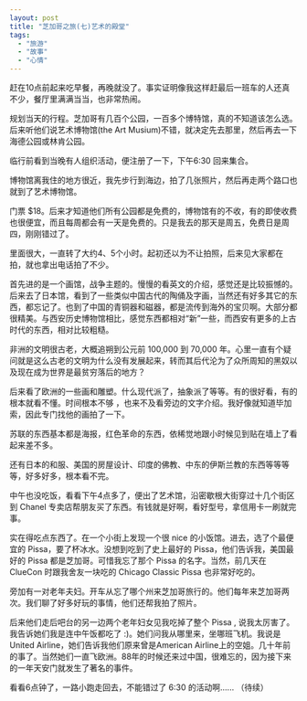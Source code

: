 ```yaml
---
layout: post
title: "芝加哥之旅(七)艺术的殿堂"
tags:
  - "旅游"
  - "故事"
  - "心情"
---
```



赶在10点前起来吃早餐，再晚就没了。事实证明像我这样赶最后一班车的人还真不少，餐厅里满满当当，也非常热闹。

规划当天的行程。芝加哥有几百个公园，一百多个博特馆，真的不知道该怎么选。后来听他们说艺术博物馆(the Art Musium)不错，就决定先去那里，然后再去一下海德公园或林肯公园。

临行前看到当晚有人组织活动，便注册了一下，下午6:30 回来集合。

博物馆离我住的地方很近，我先步行到海边，拍了几张照片，然后再走两个路口也就到了艺术博物馆。

门票 $18。后来才知道他们所有公园都是免费的，博物馆有的不收，有的即使收费也很便宜，而且每周都会有一天是免费的。只是我去的那天是周五，免费日是周四，刚刚错过了。

里面很大，一直转了大约4、5个小时。起初还以为不让拍照，后来见大家都在拍，就也拿出电话拍了不少。

首先进的是一个画馆，战争主题的。慢慢的看英文的介绍，感觉还是比较振憾的。后来去了日本馆，看到了一些类似中国古代的陶俑及字画，当然还有好多其它的东西，都忘记了。也到了中国的青铜器和磁器，都是流传到海外的宝贝啊。大部分都很精美。与西安历史博物馆相比，感觉东西都相对“新”一些，而西安有更多的上古时代的东西，相对比较粗糙。

非洲的文明很古老，大概追朔到公元前 100,000 到 70,000 年。心里一直有个疑问就是这么古老的文明为什么没有发展起来，转而其后代沦为了众所周知的黑奴以及现在成为世界是最贫穷落后的地方？

后来看了欧洲的一些画和雕塑。什么现代派了，抽象派了等等。有的很好看，有的根本就看不懂。时间根本不够 ，也来不及看旁边的文字介绍。我好像就知道毕加索，因此专门找他的画拍了一下。

苏联的东西基本都是海报，红色革命的东西，依稀觉地跟小时候见到贴在墙上了看起来差不多。

还有日本的和服、美国的房屋设计、印度的佛教、中东的伊斯兰教的东西等等等等，好多好多，根本看不完。

中午也没吃饭，看看下午4点多了，便出了艺术馆，沿密歇根大街穿过十几个街区到 Chanel 专卖店帮朋友买了东西。有钱就是好啊，看好型号，拿信用卡一刷就完事。

实在得吃点东西了。在一个小街上发现一个很 nice 的小饭馆。进去，选了个最便宜的 Pissa，要了杯冰水。没想到吃到了史上最好的 Pissa，他们告诉我，美国最好的 Pissa 都是芝加哥。可惜我忘了那个 Pissa 的名字。当然，前几天在 ClueCon 时跟我舍友一块吃的 Chicago Classic Pissa 也非常好吃的。

旁加有一对老年夫妇。开车从忘了哪个州来芝加哥旅行的。他们每年来芝加哥两次。我们聊了好多好玩的事情，他们还帮我拍了照片。

后来他们走后吧台的另一边两个老年妇女见我吃掉了整个 Pissa ,  说我太厉害了。我告诉她们我是连中午饭都吃了 :)。她们问我从哪里来，坐哪班飞机。我说是United Airline，她们告诉我他们原来曾是American Airline上的空姐。几十年前的事了。当然她们一直飞欧洲。88年的时候还来过中国，很难忘的，因为接下来的一年天安门就发生了著名的事件。

看看6点钟了，一路小跑走回去，不能错过了 6:30 的活动啊…...
（待续）
